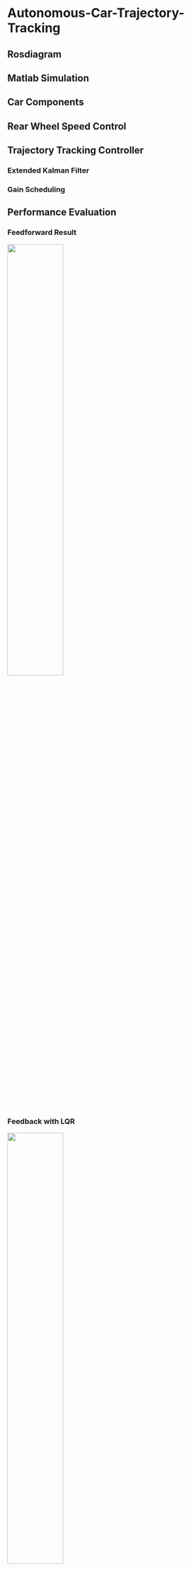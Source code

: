 # Autonomous-Car-Trajectory-Tracking
## Rosdiagram

## Matlab Simulation

## Car Components

## Rear Wheel Speed Control

## Trajectory Tracking Controller

### Extended Kalman Filter
### Gain Scheduling
## Performance Evaluation
### Feedforward Result
<img src="https://github.com/SamoaChen/Autonomous-Car-Trajectory-Tracking/blob/main/Images/feed_forward.gif?raw=true" width="50%" height="50%">

### Feedback with LQR
<img src="https://github.com/SamoaChen/Autonomous-Car-Trajectory-Tracking/blob/main/Images/feed_back.gif?raw=true" width="50%" height="50%">

### Disturbance Rejection
<img src="https://github.com/SamoaChen/Autonomous-Car-Trajectory-Tracking/blob/main/Images/disturbance_rejection.gif?raw=true" width="50%" height="50%">
